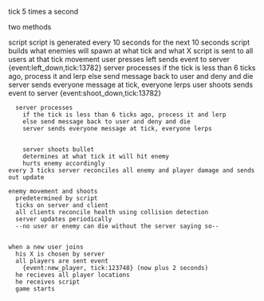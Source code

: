 tick 5 times a second

two methods
  
  script
    script is generated every 10 seconds for the next 10 seconds
    script builds what enemies will spawn at what tick and what X
    script is sent to all users at that tick
  movement
    user presses left
      sends event to server
        {event:left_down,tick:13782}
      server processes 
        if the tick is less than 6 ticks ago, process it and lerp 
        else send message back to user and deny and die
      server sends everyone message at tick, everyone lerps 
    user shoots
      sends event to server
        {event:shoot_down,tick:13782}

      server processes
        if the tick is less than 6 ticks ago, process it and lerp 
        else send message back to user and deny and die
        server sends everyone message at tick, everyone lerps 


        server shoots bullet
        determines at what tick it will hit enemy
        hurts enemy accordingly
    every 3 ticks server reconciles all enemy and player damage and sends out update
    
    enemy movement and shoots
      predetermined by script
      ticks on server and client
      all clients reconcile health using collision detection
      server updates periodically
      --no user or enemy can die without the server saying so--
      
      
    when a new user joins
      his X is chosen by server
      all players are sent event
        {event:new_player, tick:123748} (now plus 2 seconds)
      he recieves all player locations
      he receives script
      game starts